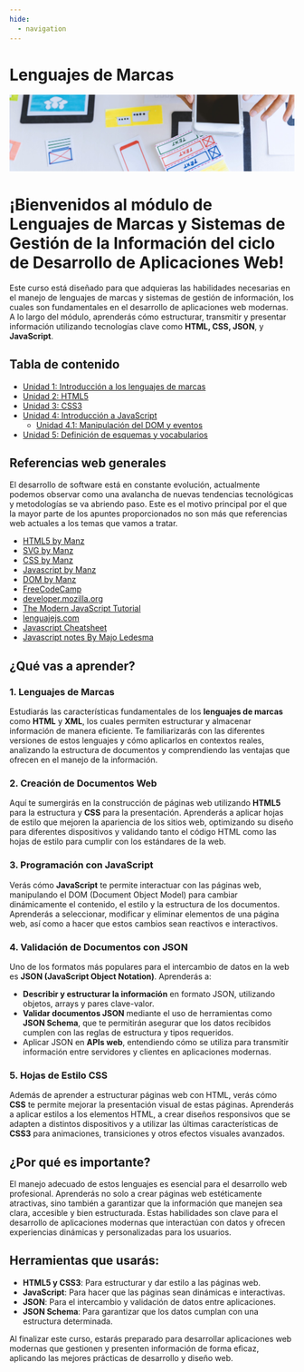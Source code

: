 ```yaml
---
hide:
  - navigation
---
```


# Lenguajes de Marcas
![](assets/referencias.jpg)

# ¡Bienvenidos al módulo de **Lenguajes de Marcas y Sistemas de Gestión de la Información** del ciclo de **Desarrollo de Aplicaciones Web**!

Este curso está diseñado para que adquieras las habilidades necesarias en el manejo de lenguajes de marcas y sistemas de gestión de información, los cuales son fundamentales en el desarrollo de aplicaciones web modernas. A lo largo del módulo, aprenderás cómo estructurar, transmitir y presentar información utilizando tecnologías clave como **HTML, CSS, JSON**, y **JavaScript**.

## Tabla de contenido

* [Unidad 1: Introducción a los lenguajes de marcas](ud1.md)
* [Unidad 2: HTML5](ud2-1.md)
* [Unidad 3: CSS3](ud3.md)
* [Unidad 4: Introducción a JavaScript](ud4.md)
  * [Unidad 4.1: Manipulación del DOM y eventos](ud4.md)
* [Unidad 5: Definición de esquemas y vocabularios](ud5.md)

## Referencias web generales

El desarrollo de software está en constante evolución, actualmente podemos observar como una avalancha de nuevas tendencias tecnológicas y metodologías se va abriendo paso. Este es el motivo principal por el que la mayor parte de los apuntes proporcionados no son más que referencias web actuales a los temas que vamos a tratar.


* [HTML5 by Manz](https://lenguajehtml.com/html/)
* [SVG by Manz](https://lenguajehtml.com/svg/)
* [CSS by Manz](https://lenguajecss.com/css/)
* [Javascript by Manz](https://lenguajejs.com/javascript/)
* [DOM by Manz](https://lenguajejs.com/dom/)
* [FreeCodeCamp](https://www.freecodecamp.org/)
* [developer.mozilla.org](https://developer.mozilla.org/es/docs/Web/JavaScript)
* [The Modern JavaScript Tutorial](https://javascript.info/)
* [lenguajejs.com](https://lenguajejs.com/javascript/)
* [Javascript Cheatsheet](/assets/javascript-cheatsheet.pdf)
* [Javascript notes By Majo Ledesma](/assets/js-notesByMajoLedesma.pdf)

## ¿Qué vas a aprender?

### 1. **Lenguajes de Marcas**
Estudiarás las características fundamentales de los **lenguajes de marcas** como **HTML** y **XML**, los cuales permiten estructurar y almacenar información de manera eficiente. Te familiarizarás con las diferentes versiones de estos lenguajes y cómo aplicarlos en contextos reales, analizando la estructura de documentos y comprendiendo las ventajas que ofrecen en el manejo de la información.

### 2. **Creación de Documentos Web**
Aquí te sumergirás en la construcción de páginas web utilizando **HTML5** para la estructura y **CSS** para la presentación. Aprenderás a aplicar hojas de estilo que mejoren la apariencia de los sitios web, optimizando su diseño para diferentes dispositivos y validando tanto el código HTML como las hojas de estilo para cumplir con los estándares de la web.

### 3. **Programación con JavaScript**
Verás cómo **JavaScript** te permite interactuar con las páginas web, manipulando el DOM (Document Object Model) para cambiar dinámicamente el contenido, el estilo y la estructura de los documentos. Aprenderás a seleccionar, modificar y eliminar elementos de una página web, así como a hacer que estos cambios sean reactivos e interactivos.

### 4. **Validación de Documentos con JSON**
Uno de los formatos más populares para el intercambio de datos en la web es **JSON (JavaScript Object Notation)**. Aprenderás a:
- **Describir y estructurar la información** en formato JSON, utilizando objetos, arrays y pares clave-valor.
- **Validar documentos JSON** mediante el uso de herramientas como **JSON Schema**, que te permitirán asegurar que los datos recibidos cumplen con las reglas de estructura y tipos requeridos.
- Aplicar JSON en **APIs web**, entendiendo cómo se utiliza para transmitir información entre servidores y clientes en aplicaciones modernas.

### 5. **Hojas de Estilo CSS**
Además de aprender a estructurar páginas web con HTML, verás cómo **CSS** te permite mejorar la presentación visual de estas páginas. Aprenderás a aplicar estilos a los elementos HTML, a crear diseños responsivos que se adapten a distintos dispositivos y a utilizar las últimas características de **CSS3** para animaciones, transiciones y otros efectos visuales avanzados.

## ¿Por qué es importante?
El manejo adecuado de estos lenguajes es esencial para el desarrollo web profesional. Aprenderás no solo a crear páginas web estéticamente atractivas, sino también a garantizar que la información que manejen sea clara, accesible y bien estructurada. Estas habilidades son clave para el desarrollo de aplicaciones modernas que interactúan con datos y ofrecen experiencias dinámicas y personalizadas para los usuarios.

## Herramientas que usarás:
- **HTML5 y CSS3**: Para estructurar y dar estilo a las páginas web.
- **JavaScript**: Para hacer que las páginas sean dinámicas e interactivas.
- **JSON**: Para el intercambio y validación de datos entre aplicaciones.
- **JSON Schema**: Para garantizar que los datos cumplan con una estructura determinada.

Al finalizar este curso, estarás preparado para desarrollar aplicaciones web modernas que gestionen y presenten información de forma eficaz, aplicando las mejores prácticas de desarrollo y diseño web.


